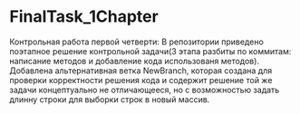 # FinalTask_1Chapter
Контрольная работа первой четверти:  В репозитории приведено поэтапное решение контрольной задачи(3 этапа разбиты по коммитам: написание методов и добавление кода использованя методов). Добавлена альтернативная ветка NewBranch, которая создана для проверки корректности решения кода и содержит решение той же задачи концептуально не отличающееся, но с возможностью задать длинну строки для выборки строк в новый массив.
